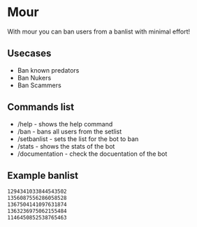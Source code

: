 # Mour
With mour you can ban users from a banlist with minimal effort!

## Usecases
- Ban known predators
- Ban Nukers
- Ban Scammers

## Commands list
- /help - shows the help command
- /ban - bans all users from the setlist
- /setbanlist - sets the list for the bot to ban
- /stats - shows the stats of the bot
- /documentation - check the docuentation of the bot

## Example banlist
```txt
1294341033844543502
1356087556286058528
1367504141097631874
1363236975062155484
1146450852538765463
```
